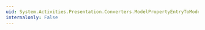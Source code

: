 ```yaml
---
uid: System.Activities.Presentation.Converters.ModelPropertyEntryToModelItemConverter.Convert(System.Object,System.Type,System.Object,System.Globalization.CultureInfo)
internalonly: False
---
```

